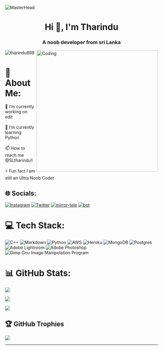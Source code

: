 
<!---
tharindu899/tharindu899 is a ✨ special ✨ repository because its `README.md` (this file) appears on your GitHub profile.
You can click the Preview link to take a look at your changes.
--->
![MasterHead](https://previews.123rf.com/images/karpenkoilia/karpenkoilia1806/karpenkoilia180600011/102988806-vector-line-web-concept-for-programming-linear-web-banner-for-coding-.jpg)

<h1 align="center">Hi 👋, I'm Tharindu</h1>

<h3 align="center">A noob developer from sri Lanka </h3>

<img align="right" alt="Coding" width="400" src="https://miro.medium.com/max/1360/0*7Q3yvSIv_t0ioJ-Z.gif">

<p align="left"> <img src="https://komarev.com/ghpvc/?username=tharindu899&label=Profile%20views&color=0e75b6&style=flat" alt="tharindu898" /> </p>

# 💫 About Me:

🔭 I’m currently working on edit<br><br>🌱 I’m currently learning Python<br><br>📫 How to reach me @SLtharindu1<br><br>⚡ Fun fact I am still an Ultra Noob Coder

## 🌐 Socials:

[![Instagram](https://img.shields.io/badge/Instagram-%23E4405F.svg?logo=Instagram&logoColor=white)](https://instagram.com/prabathjayakody )
[![Twitter ](https://img.shields.io/badge/Twitter-%2331A8FF.svg?logo=twitter&logoColor=white)](https://twitter.com/Tharind26215950)
[![mirror-tele ](https://img.shields.io/badge/telegram-%2331A8FF.svg?logo=mirror-tele&logoColor=white)](https://github.com/orgs/mirror-tele-bot/repositories)
[![bot ](https://img.shields.io/badge/bot-%2331A8FF.svg?logo=bot&logoColor=white)](https://github.com/orgs/webtely/repositories)

# 💻 Tech Stack:

![C++](https://img.shields.io/badge/c++-%2300599C.svg?style=for-the-badge&logo=c%2B%2B&logoColor=white) ![Markdown](https://img.shields.io/badge/markdown-%23000000.svg?style=for-the-badge&logo=markdown&logoColor=white) ![Python](https://img.shields.io/badge/python-3670A0?style=for-the-badge&logo=python&logoColor=ffdd54) ![AWS](https://img.shields.io/badge/AWS-%23FF9900.svg?style=for-the-badge&logo=amazon-aws&logoColor=white) ![Heroku](https://img.shields.io/badge/heroku-%23430098.svg?style=for-the-badge&logo=heroku&logoColor=white) ![MongoDB](https://img.shields.io/badge/MongoDB-%234ea94b.svg?style=for-the-badge&logo=mongodb&logoColor=white) ![Postgres](https://img.shields.io/badge/postgres-%23316192.svg?style=for-the-badge&logo=postgresql&logoColor=white) ![Adobe Lightroom](https://img.shields.io/badge/Adobe%20Lightroom-31A8FF.svg?style=for-the-badge&logo=Adobe%20Lightroom&logoColor=white) ![Adobe Photoshop](https://img.shields.io/badge/adobephotoshop-%2331A8FF.svg?style=for-the-badge&logo=adobephotoshop&logoColor=white) ![Gimp Gnu Image Manipulation Program](https://img.shields.io/badge/Gimp-657D8B?style=for-the-badge&logo=gimp&logoColor=FFFFFF)

# 📊 GitHub Stats:

![](https://github-readme-stats.vercel.app/api?username=tharindu899&theme=dark&hide_border=false&include_all_commits=false&count_private=false)<br/>

![](https://github-readme-streak-stats.herokuapp.com/?user=tharindu899&theme=dark&hide_border=false)<br/>

![](https://github-readme-stats.vercel.app/api/top-langs/?username=tharindu899&theme=dark&hide_border=false&include_all_commits=false&count_private=false&layout=compact)

## 🏆 GitHub Trophies

![](https://github-profile-trophy.vercel.app/?username=tharindu899&theme=radical&no-frame=false&no-bg=true&margin-w=4)

---
